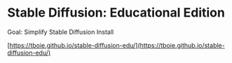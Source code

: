# Stable Diffusion: Educational Edition

Goal: Simplify Stable Diffusion Install

[https://tboie.github.io/stable-diffusion-edu/](https://tboie.github.io/stable-diffusion-edu/)
